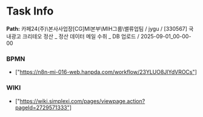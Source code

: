 # Task Info

**Path:** 카페24(주)\본사사업장\[CG]MI본부\MIH그룹\밸류업팀 / jygu / [330567] 국내광고 크리테오 정산 _ 정산 데이터 메일 수취 _ DB 업로드 / 2025-09-01_00-00-00

### BPMN
- ["https://n8n-mi-016-web.hanpda.com/workflow/23YLUO8JlYdVROCs"]

### WIKI
- ["https://wiki.simplexi.com/pages/viewpage.action?pageId=2729571333"]

